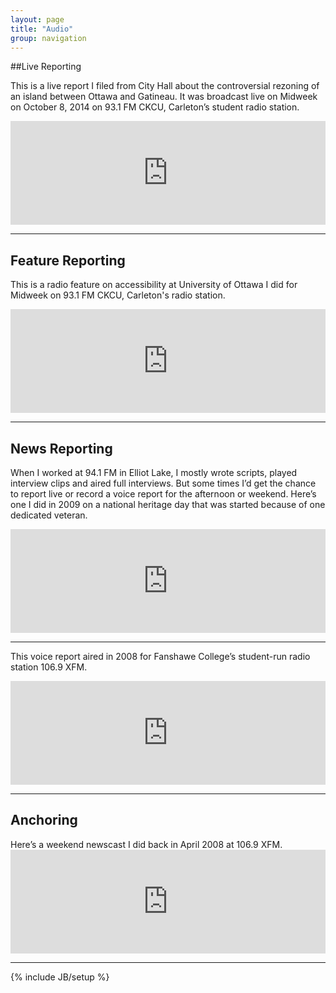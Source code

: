 ```yaml
---
layout: page
title: "Audio"
group: navigation
---
```

##Live Reporting

This is a live report I filed from City Hall about the controversial rezoning of an island between Ottawa and Gatineau. It was broadcast live on Midweek on October 8, 2014 on 93.1 FM CKCU, Carleton’s student radio station.

<iframe width="100%" height="166" scrolling="no" frameborder="no" src="https://w.soundcloud.com/player/?url=https%3A//api.soundcloud.com/tracks/171507549&amp;color=ff5500&amp;auto_play=false&amp;hide_related=false&amp;show_comments=true&amp;show_user=true&amp;show_reposts=false"></iframe>

---

<h2>Feature Reporting</h2>

This is a radio feature on accessibility at University of Ottawa I did for Midweek on 93.1 FM CKCU, Carleton's radio station.

<iframe width="100%" height="166" scrolling="no" frameborder="no" src="https://w.soundcloud.com/player/?url=https%3A//api.soundcloud.com/tracks/171510421&amp;color=ff5500&amp;auto_play=false&amp;hide_related=false&amp;show_comments=true&amp;show_user=true&amp;show_reposts=false"></iframe>

---

<h2>News Reporting</h2>

When I worked at 94.1 FM in Elliot Lake, I mostly wrote scripts, played interview clips and aired full interviews. But some times I’d get the chance to report live or record a voice report for the afternoon or weekend. Here’s one I did in 2009 on a national heritage day that was started because of one dedicated veteran.

<iframe width="100%" height="166" scrolling="no" frameborder="no" src="https://w.soundcloud.com/player/?url=https%3A//api.soundcloud.com/tracks/157736881&amp;color=ff5500&amp;auto_play=false&amp;hide_related=false&amp;show_comments=true&amp;show_user=true&amp;show_reposts=false"></iframe>

---

This voice report aired in 2008 for Fanshawe College’s student-run radio station 106.9 XFM.

<iframe width="100%" height="166" scrolling="no" frameborder="no" src="https://w.soundcloud.com/player/?url=https%3A//api.soundcloud.com/tracks/118921832&amp;color=ff5500&amp;auto_play=false&amp;hide_related=false&amp;show_comments=true&amp;show_user=true&amp;show_reposts=false"></iframe>

---

<h2>Anchoring</h2>
Here’s a weekend newscast I did back in April 2008 at 106.9 XFM.

<iframe width="100%" height="166" scrolling="no" frameborder="no" src="https://w.soundcloud.com/player/?url=https%3A//api.soundcloud.com/tracks/35918514&amp;color=ff5500&amp;auto_play=false&amp;hide_related=false&amp;show_comments=true&amp;show_user=true&amp;show_reposts=false"></iframe>
                                                                                                                                
---
{% include JB/setup %}
